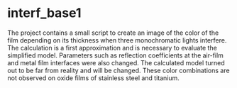 # interf_base1
The project contains a small script to create an image of the color of the film depending on its thickness when three monochromatic lights interfere. The calculation is a first approximation and is necessary to evaluate the simplified model.
Parameters such as reflection coefficients at the air-film and metal film interfaces were also changed.
The calculated model turned out to be far from reality and will be changed. These color combinations are not observed on oxide films of stainless steel and titanium.
